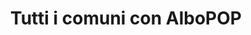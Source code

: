 ---
title: "Tutti i comuni con AlboPOP"
menu:
    main:
        parent: "comuni-pa"
        identifier: "comune"
        name: "Comuni"
        weight: -138
---